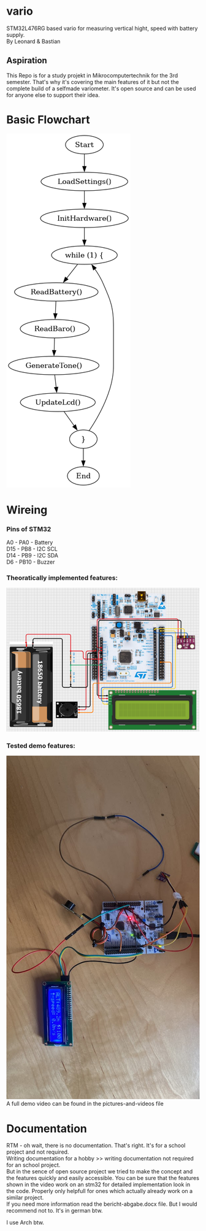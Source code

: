 # vario
STM32L476RG based vario for measuring vertical hight, speed with battery supply.  
By Leonard & Bastian
## Aspiration
This Repo is for a study projekt in Mikrocomputertechnik for the 3rd semester. That's why it's covering the main features of it but not the complete build of a selfmade variometer. It's open source and can be used for anyone else to support their idea.
# Basic Flowchart
![Alt-Text](/media/pap.png)
# Wireing
### Pins of STM32
A0 	- PA0 	- Battery  
D15	- PB8	- I2C SCL  
D14	- PB9	- I2C SDA  
D6	- PB10	- Buzzer  
### Theoratically implemented features:
![Alt-Text](/media/vario-cirkitdesign.png)
### Tested demo features:  
![Alt-Text](/media/vario-build.jpg)
A full demo video can be found in the pictures-and-videos file
# Documentation
RTM - oh wait, there is no documentation. That's right. It's for a school project and not required.  
Writing documentation for a hobby >> writing documentation not required for an school project.  
But in the sence of open source project we tried to make the concept and the features quickly and easily accessible. You can be sure that the features shown in the video work on an stm32 for detailed implementation look in the code. Properly only helpfull for ones which actually already work on a similar project.  
If you need more information read the bericht-abgabe.docx file. But I would recommend not to. It's in german btw.













































I use Arch btw.
